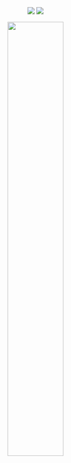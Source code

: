 <p align = "center">
  <img src = "https://github-readme-stats.vercel.app/api?username=HangyuYe&show_icons=true&theme=tokyonight&line_height=27">
  <img src = "https://github-readme-stats.vercel.app/api/top-langs/?username=HangyuYe&theme=radical">
</p>

<p align = "center">
<img width="50%" src="https://github-readme-streak-stats.herokuapp.com/?user=HangyuYe&show_icons=true&locale=en&layout=compact&theme=radical&line_height=0" />
</p>
<!--
**HangyuYe/HangyuYe** is a ✨ _special_ ✨ repository because its `README.md` (this file) appears on your GitHub profile.

Here are some ideas to get you started:

- 🔭 I’m currently working on ...
- 🌱 I’m currently learning ...
- 👯 I’m looking to collaborate on ...
- 🤔 I’m looking for help with ...
- 💬 Ask me about ...
- 📫 How to reach me: ...
- 😄 Pronouns: ...
- ⚡ Fun fact: ...
-->

